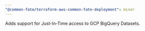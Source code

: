 ```yaml
---
"@common-fate/terraform-aws-common-fate-deployment": minor
---
```


Adds support for Just-In-Time access to GCP BigQuery Datasets.
